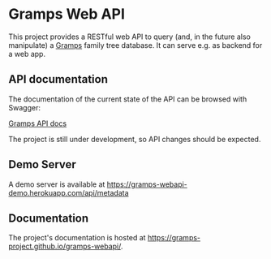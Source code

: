 # Gramps Web API

This project provides a RESTful web API to query (and, in the future also manipulate) a [Gramps](https://gramps-project.org) family tree database. It can serve e.g. as backend for a web app.


## API documentation

The documentation of the current state of the API can be browsed with Swagger:

[Gramps API docs](https://generator.swagger.io/?url=https://raw.githubusercontent.com/gramps-project/web-api/master/gramps_webapi/data/apispec.yaml)

The project is still under development, so API changes should be expected.

## Demo Server

A demo server is available at https://gramps-webapi-demo.herokuapp.com/api/metadata

## Documentation

The project's documentation is hosted at https://gramps-project.github.io/gramps-webapi/.
